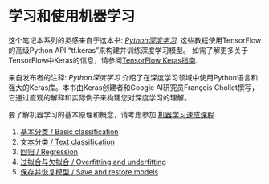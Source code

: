 # 学习和使用机器学习

这个笔记本系列的灵感来自于这本书:
*[Python深度学习](https://books.google.com/books?id=Yo3CAQAACAAJ)*.
这些教程使用TensorFlow的高级Python API “tf.keras”来构建并训练深度学习模型。
如需了解更多关于TensorFlow中Keras的信息，请参阅[TensorFlow Keras指南](../../guide/keras.ipynb).

来自发布者的注释: *Python深度学习* 介绍了在深度学习领域中使用Python语言和强大的Keras库。本书由Keras创建者和Google
AI研究员François Chollet撰写，它通过直观的解释和实际例子来构建您对深度学习的理解。

要了解机器学习的基本原理和概念，请考虑参加
[机器学习速成课程](https://developers.google.cn/machine-learning/crash-course/).

1. [基本分类 / Basic classification](basic_classification.ipynb)
2. [文本分类 / Text classification](basic_text_classification.ipynb)
3. [回归 / Regression](basic_regression.ipynb)
4. [过拟合与欠拟合 / Overfitting and underfitting](overfit_and_underfit.ipynb)
5. [保存并恢复模型 / Save and restore models](save_and_restore_models.ipynb)
